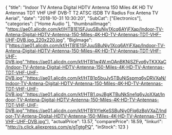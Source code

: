 {
	"title": "Indoor TV Antena Digital HDTV Antenna 150 Miles 4K HD TV Antennas TDT VHF UHF DVB-T T2 ATSC ISDB TV Radius Fox Antena TV Aerial",
	"date": "2018-10-31 10:30:20",
	"SubCat": ["Electronics"],
	"categories": ["Home Audio "],
	"thumbnailImage": "https://ae01.alicdn.com/kf/HTB1E1SFJuuSBuNjy1Xcq6AYjFXap/Indoor-TV-Antena-Digital-HDTV-Antenna-150-Miles-4K-HD-TV-Antennas-TDT-VHF-UHF-DVB.jpg_220x220.jpg",
	"BigImage": ["https://ae01.alicdn.com/kf/HTB1E1SFJuuSBuNjy1Xcq6AYjFXap/Indoor-TV-Antena-Digital-HDTV-Antenna-150-Miles-4K-HD-TV-Antennas-TDT-VHF-UHF-DVB.jpg","https://ae01.alicdn.com/kf/HTB1w4W.mOAnBKNjSZFvq6yTKXXaC/Indoor-TV-Antena-Digital-HDTV-Antenna-150-Miles-4K-HD-TV-Antennas-TDT-VHF-UHF-DVB.jpg","https://ae01.alicdn.com/kf/HTB1p5buJv5TBuNjSspmq6yDRVXaN/Indoor-TV-Antena-Digital-HDTV-Antenna-150-Miles-4K-HD-TV-Antennas-TDT-VHF-UHF-DVB.jpg","https://ae01.alicdn.com/kf/HTB1.pyJBgKTBuNkSne1q6yJoXXat/Indoor-TV-Antena-Digital-HDTV-Antenna-150-Miles-4K-HD-TV-Antennas-TDT-VHF-UHF-DVB.jpg","https://ae01.alicdn.com/kf/HTB1tYleKeSSBuNjy0Flq6zBpVXaZ/Indoor-TV-Antena-Digital-HDTV-Antenna-150-Miles-4K-HD-TV-Antennas-TDT-VHF-UHF-DVB.jpg"],
	"actualPrice": 13.57,
	"comparePrice": 18.59,
	"linkurl": "http://s.click.aliexpress.com/e/gTgtgPQ",
	"inStock": 123
}

